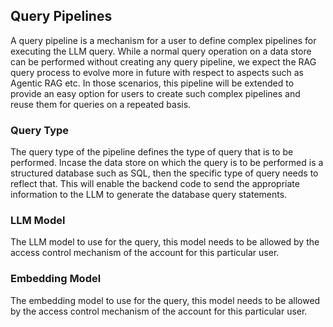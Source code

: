 ## Query Pipelines

A query pipeline is a mechanism for a user to define complex pipelines for executing the LLM query. While a normal query operation on a data store can be performed without creating any query pipeline, we expect the RAG query process to evolve more in future with respect to aspects such as Agentic RAG etc. In those scenarios, this pipeline will be extended to provide an easy option for users to create such complex pipelines and reuse them for queries on a repeated basis.

### Query Type

The query type of the pipeline defines the type of query that is to be performed. Incase the data store on which the query is to be performed is a structured database such as SQL, then the specific type of query needs to reflect that. This will enable the backend code to send the appropriate information to the LLM to generate the database query statements.

### LLM Model

The LLM model to use for the query, this model needs to be allowed by the access control mechanism of the account for this particular user.

### Embedding Model

The embedding model to use for the query, this model needs to be allowed by the access control mechanism of the account for this particular user.
